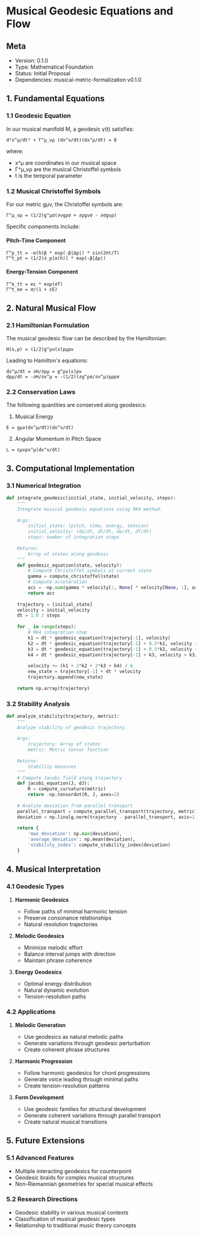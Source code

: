 # Musical Geodesic Equations and Flow
## Meta
- Version: 0.1.0
- Type: Mathematical Foundation
- Status: Initial Proposal
- Dependencies: musical-metric-formalization v0.1.0

## 1. Fundamental Equations

### 1.1 Geodesic Equation
In our musical manifold M, a geodesic γ(t) satisfies:

```
d²x^μ/dt² + Γ^μ_νρ (dx^ν/dt)(dx^ρ/dt) = 0
```

where:
- x^μ are coordinates in our musical space
- Γ^μ_νρ are the musical Christoffel symbols
- t is the temporal parameter

### 1.2 Musical Christoffel Symbols
For our metric gμν, the Christoffel symbols are:

```
Γ^μ_νρ = (1/2)g^μσ(∂νgρσ + ∂ρgνσ - ∂σgνρ)
```

Specific components include:

#### Pitch-Time Component
```
Γ^p_tt = -α(h)β * exp(-β|Δp|) * sin(2πt/T)
Γ^t_pt = (1/2)∂_p[α(h)] * exp(-β|Δp|)
```

#### Energy-Tension Component
```
Γ^e_tt = κε * exp(σT)
Γ^t_ee = σ/(1 + εE)
```

## 2. Natural Musical Flow

### 2.1 Hamiltonian Formulation
The musical geodesic flow can be described by the Hamiltonian:

```
H(x,p) = (1/2)g^μν(x)pμpν
```

Leading to Hamilton's equations:
```
dx^μ/dt = ∂H/∂pμ = g^μν(x)pν
dpμ/dt = -∂H/∂x^μ = -(1/2)(∂g^ρσ/∂x^μ)pρpσ
```

### 2.2 Conservation Laws
The following quantities are conserved along geodesics:

1. Musical Energy
```
E = gμν(dx^μ/dt)(dx^ν/dt)
```

2. Angular Momentum in Pitch Space
```
L = εμνρx^μ(dx^ν/dt)
```

## 3. Computational Implementation

### 3.1 Numerical Integration
```python
def integrate_geodesic(initial_state, initial_velocity, steps):
    """
    Integrate musical geodesic equations using RK4 method.
    
    Args:
        initial_state: (pitch, time, energy, tension)
        initial_velocity: (dp/dt, dt/dt, de/dt, dT/dt)
        steps: number of integration steps
        
    Returns:
        Array of states along geodesic
    """
    def geodesic_equation(state, velocity):
        # Compute Christoffel symbols at current state
        gamma = compute_christoffel(state)
        # Compute acceleration
        acc = -np.sum(gamma * velocity[:, None] * velocity[None, :], axis=(0,1))
        return acc
    
    trajectory = [initial_state]
    velocity = initial_velocity
    dt = 1.0 / steps
    
    for _ in range(steps):
        # RK4 integration step
        k1 = dt * geodesic_equation(trajectory[-1], velocity)
        k2 = dt * geodesic_equation(trajectory[-1] + 0.5*k1, velocity + 0.5*k1/dt)
        k3 = dt * geodesic_equation(trajectory[-1] + 0.5*k2, velocity + 0.5*k2/dt)
        k4 = dt * geodesic_equation(trajectory[-1] + k3, velocity + k3/dt)
        
        velocity += (k1 + 2*k2 + 2*k3 + k4) / 6
        new_state = trajectory[-1] + dt * velocity
        trajectory.append(new_state)
    
    return np.array(trajectory)
```

### 3.2 Stability Analysis
```python
def analyze_stability(trajectory, metric):
    """
    Analyze stability of geodesic trajectory.
    
    Args:
        trajectory: Array of states
        metric: Metric tensor function
        
    Returns:
        Stability measures
    """
    # Compute Jacobi field along trajectory
    def jacobi_equation(J, dJ):
        R = compute_curvature(metric)
        return -np.tensordot(R, J, axes=2)
    
    # Analyze deviation from parallel transport
    parallel_transport = compute_parallel_transport(trajectory, metric)
    deviation = np.linalg.norm(trajectory - parallel_transport, axis=1)
    
    return {
        'max_deviation': np.max(deviation),
        'average_deviation': np.mean(deviation),
        'stability_index': compute_stability_index(deviation)
    }
```

## 4. Musical Interpretation

### 4.1 Geodesic Types
1. **Harmonic Geodesics**
   - Follow paths of minimal harmonic tension
   - Preserve consonance relationships
   - Natural resolution trajectories

2. **Melodic Geodesics**
   - Minimize melodic effort
   - Balance interval jumps with direction
   - Maintain phrase coherence

3. **Energy Geodesics**
   - Optimal energy distribution
   - Natural dynamic evolution
   - Tension-resolution paths

### 4.2 Applications
1. **Melodic Generation**
   - Use geodesics as natural melodic paths
   - Generate variations through geodesic perturbation
   - Create coherent phrase structures

2. **Harmonic Progression**
   - Follow harmonic geodesics for chord progressions
   - Generate voice leading through minimal paths
   - Create tension-resolution patterns

3. **Form Development**
   - Use geodesic families for structural development
   - Generate coherent variations through parallel transport
   - Create natural musical transitions

## 5. Future Extensions

### 5.1 Advanced Features
- Multiple interacting geodesics for counterpoint
- Geodesic braids for complex musical structures
- Non-Riemannian geometries for special musical effects

### 5.2 Research Directions
- Geodesic stability in various musical contexts
- Classification of musical geodesic types
- Relationship to traditional music theory concepts
